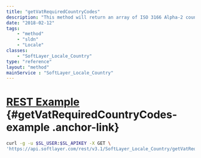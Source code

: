 ```yaml
---
title: "getVatRequiredCountryCodes"
description: "This method will return an array of ISO 3166 Alpha-2 country codes that use a Value-Added Tax (VAT) ID. Note the difference between [SoftLayer_Locale_Country::getVatCountries](/reference/services/SoftLayer_Locale_Country/getVatCountries) - this method will provide country codes where a VAT ID is required for onboarding to IBM Cloud. "
date: "2018-02-12"
tags:
    - "method"
    - "sldn"
    - "Locale"
classes:
    - "SoftLayer_Locale_Country"
type: "reference"
layout: "method"
mainService : "SoftLayer_Locale_Country"
---
```


# [REST Example](#getVatRequiredCountryCodes-example) <a href="/article/rest/"><i class="fas fa-question"></i></a> {#getVatRequiredCountryCodes-example .anchor-link} 
```bash
curl -g -u $SL_USER:$SL_APIKEY -X GET \
'https://api.softlayer.com/rest/v3.1/SoftLayer_Locale_Country/getVatRequiredCountryCodes'
```
